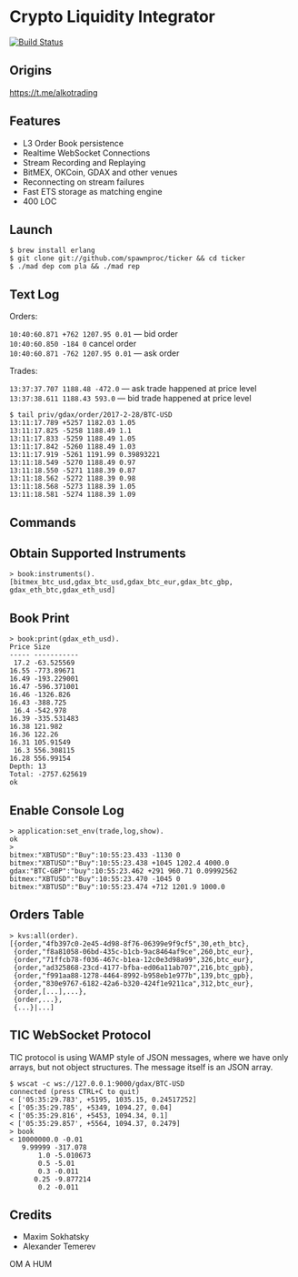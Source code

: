 Crypto Liquidity Integrator
===========================

[![Build Status](https://travis-ci.org/spawnproc/ticker.svg?branch=master)](https://travis-ci.org/spawnproc/ticker)

Origins
-------

https://t.me/alkotrading

Features
--------

* L3 Order Book persistence
* Realtime WebSocket Connections
* Stream Recording and Replaying
* BitMEX, OKCoin, GDAX and other venues
* Reconnecting on stream failures
* Fast ETS storage as matching engine
* 400 LOC

Launch
------

```
$ brew install erlang
$ git clone git://github.com/spawnproc/ticker && cd ticker
$ ./mad dep com pla && ./mad rep
```

Text Log
--------

Orders:

`10:40:60.871 +762 1207.95 0.01` &mdash; bid order<br>
`10:40:60.850 -184 0` cancel order<br>
`10:40:60.871 -762 1207.95 0.01` &mdash; ask order<br>

Trades:

`13:37:37.707 1188.48 -472.0` &mdash; ask trade happened at price level<br>
`13:37:38.611 1188.43 593.0` &mdash; bid trade happened at price level

```
$ tail priv/gdax/order/2017-2-28/BTC-USD
13:11:17.789 +5257 1182.03 1.05
13:11:17.825 -5258 1188.49 1.1
13:11:17.833 -5259 1188.49 1.05
13:11:17.842 -5260 1188.49 1.03
13:11:17.919 -5261 1191.99 0.39893221
13:11:18.549 -5270 1188.49 0.97
13:11:18.550 -5271 1188.39 0.87
13:11:18.562 -5272 1188.39 0.98
13:11:18.568 -5273 1188.39 1.05
13:11:18.581 -5274 1188.39 1.09
```

Commands
--------

## Obtain Supported Instruments

```
> book:instruments().
[bitmex_btc_usd,gdax_btc_usd,gdax_btc_eur,gdax_btc_gbp,
gdax_eth_btc,gdax_eth_usd]
```

## Book Print

```
> book:print(gdax_eth_usd).
Price Size
----- -----------
 17.2 -63.525569
16.55 -773.89671
16.49 -193.229001
16.47 -596.371001
16.46 -1326.826
16.43 -388.725
 16.4 -542.978
16.39 -335.531483
16.38 121.982
16.36 122.26
16.31 105.91549
 16.3 556.308115
16.28 556.99154
Depth: 13
Total: -2757.625619
ok
```

## Enable Console Log

```
> application:set_env(trade,log,show).
ok
>
bitmex:"XBTUSD":"Buy":10:55:23.433 -1130 0
bitmex:"XBTUSD":"Buy":10:55:23.438 +1045 1202.4 4000.0
gdax:"BTC-GBP":"buy":10:55:23.462 +291 960.71 0.09992562
bitmex:"XBTUSD":"Buy":10:55:23.470 -1045 0
bitmex:"XBTUSD":"Buy":10:55:23.474 +712 1201.9 1000.0
```

## Orders Table

```
> kvs:all(order).
[{order,"4fb397c0-2e45-4d98-8f76-06399e9f9cf5",30,eth_btc},
 {order,"f8a81058-06bd-435c-b1cb-9ac8464af9ce",260,btc_eur},
 {order,"71ffcb78-f036-467c-b1ea-12c0e3d98a99",326,btc_eur},
 {order,"ad325868-23cd-4177-bfba-ed06a11ab707",216,btc_gpb},
 {order,"f991aa88-1278-4464-8992-b958eb1e977b",139,btc_gpb},
 {order,"830e9767-6182-42a6-b320-424f1e9211ca",312,btc_eur},
 {order,[...],...},
 {order,...},
 {...}|...]
```

## TIC WebSocket Protocol

TIC protocol is using WAMP style of JSON messages, where we have only arrays,
but not object structures. The message itself is an JSON array.

```
$ wscat -c ws://127.0.0.1:9000/gdax/BTC-USD
connected (press CTRL+C to quit)
< ['05:35:29.783', +5195, 1035.15, 0.24517252]
< ['05:35:29.785', +5349, 1094.27, 0.04]
< ['05:35:29.816', +5453, 1094.34, 0.1]
< ['05:35:29.857', +5564, 1094.37, 0.2479]
> book
< 10000000.0 -0.01
   9.99999 -317.078
       1.0 -5.010673
       0.5 -5.01
       0.3 -0.011
      0.25 -9.877214
       0.2 -0.011
```

Credits
-------

* Maxim Sokhatsky
* Alexander Temerev

OM A HUM
